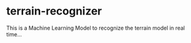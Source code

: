 # terrain-recognizer
This is a Machine Learning Model to recognize the terrain model in real time...
